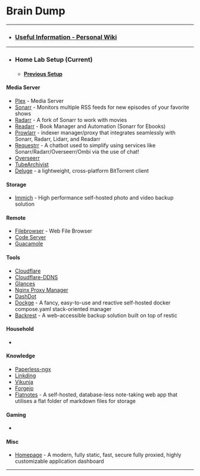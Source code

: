 #  Brain Dump
-----

- ### [Useful Information - Personal Wiki](https://forgejo.homems.net/paulo/useful-information)
-----

- ### Home Lab Setup (Current) 
    - #### [Previous Setup](https://forgejo.homems.net/paulo/.profile/src/branch/main/previous_setups.md)

#### Media Server
 - [Plex](https://forgejo.homems.net/paulo/homelab/src/branch/main/plex/) - Media Server
 - [Sonarr](https://forgejo.homems.net/paulo/homelab/src/branch/main/sonarr/) - Monitors multiple RSS feeds for new episodes of your favorite shows
 - [Radarr](https://forgejo.homems.net/paulo/homelab/src/branch/main/radarr/) - A fork of Sonarr to work with movies
 - [Readarr](https://forgejo.homems.net/paulo/homelab/src/branch/main/readarr) - Book Manager and Automation (Sonarr for Ebooks)
 - [Prowlarr](https://forgejo.homems.net/paulo/homelab/src/branch/main/prowlarr/) - indexer manager/proxy that integrates seamlessly with Sonarr, Radarr, Lidarr, and Readarr
 - [Requestrr](https://forgejo.homems.net/paulo/homelab/src/branch/main/requestrr/) - A chatbot used to simplify using services like Sonarr/Radarr/Overseerr/Ombi via the use of chat!
 - [Overseerr](https://forgejo.homems.net/paulo/homelab/src/branch/main/overseerr)
 - [TubeArchivist](https://forgejo.homems.net/paulo/homelab/src/branch/main/tubearchivist)
 - [Deluge](https://forgejo.homems.net/paulo/homelab/src/branch/main/deluge/) - a lightweight, cross-platform BitTorrent client

#### Storage
 - [Immich](https://forgejo.homems.net/paulo/homelab/src/branch/main/immich) - High performance self-hosted photo and video backup solution

#### Remote
- [Filebrowser](https://forgejo.homems.net/paulo/homelab/src/branch/main/filebrowser/) - Web File Browser
- [Code Server](https://forgejo.homems.net/paulo/homelab/src/branch/main/code-server)
- [Guacamole](https://forgejo.homems.net/paulo/homelab/src/branch/main/guacamole)

#### Tools
 - [Cloudflare](https://forgejo.homems.net/paulo/homelab/src/branch/main/cloudflare/)
 - [Cloudflare-DDNS](https://forgejo.homems.net/paulo/homelab/src/branch/main/cloudflare-ddns)
 - [Glances](https://forgejo.homems.net/paulo/homelab/src/branch/main/glances)
 - [Nginx Proxy Manager](https://forgejo.homems.net/paulo/homelab/src/branch/main/nginx_proxy_manager)
 - [DashDot](https://forgejo.homems.net/paulo/homelab/src/branch/main/dashdot)
 - [Dockge](https://forgejo.homems.net/paulo/homelab/src/branch/main/dockge/) - A fancy, easy-to-use and reactive self-hosted docker compose.yaml stack-oriented manager
 - [Backrest](https://forgejo.homems.net/paulo/homelab/src/branch/main/backrest) - A web-accessible backup solution built on top of restic

#### Household
- 

#### Knowledge
 - [Paperless-ngx](https://forgejo.homems.net/paulo/homelab/src/branch/main/paperless-ngx)
 - [Linkding](https://forgejo.homems.net/paulo/homelab/src/branch/main/linkding)
 - [Vikunja](https://forgejo.homems.net/paulo/homelab/src/branch/main/vikunja)
 - [Forgejo](https://forgejo.homems.net/paulo/homelab/src/branch/main/forgejo)
 - [Flatnotes](https://forgejo.homems.net/paulo/homelab/src/branch/main/flatnotes/) - A self-hosted, database-less note-taking web app that utilises a flat folder of markdown files for storage

#### Gaming

 - 

#### Misc
 - [Homepage](https://forgejo.homems.net/paulo/homelab/src/branch/main/homepage/) - A modern, fully static, fast, secure fully proxied, highly customizable application dashboard

-----
